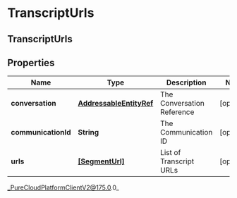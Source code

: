 # TranscriptUrls

## TranscriptUrls

## Properties

|Name | Type | Description | Notes|
|------------ | ------------- | ------------- | -------------|
| **conversation** | [**AddressableEntityRef**](AddressableEntityRef) | The Conversation Reference | [optional] |
| **communicationId** | **String** | The Communication ID | [optional] |
| **urls** | [**[SegmentUrl]**]([SegmentUrl]) | List of Transcript URLs | [optional] |



_PureCloudPlatformClientV2@175.0.0_
